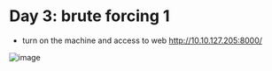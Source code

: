 # Day 3: brute forcing 1

- turn on the machine and access to web http://10.10.127.205:8000/



![image](https://github.com/j10nelop/ehc_challenge/assets/152776722/95d9fa81-86f1-40dd-a388-0f33cbf83c5a)
